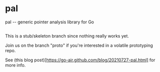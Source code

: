 # pal

pal -- generic pointer analysis library for Go

##

This is a stub/skeleton branch since nothing really works yet.

Join us on the branch "proto" if you're interested in 
a volatile prototyping repo.

See (this blog post)[https://go-air.github.com/blog/20210727-pal.html] 
for more info.



